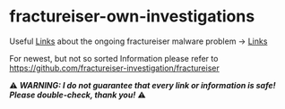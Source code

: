 # fractureiser-own-investigations


Useful [Links](./LINKS.md) about the ongoing fractureiser malware problem -> [Links](./LINKS.md)

For newest, but not so sorted Information please refer to <https://github.com/fractureiser-investigation/fractureiser>


⚠ **_WARNING: I do not guarantee that every link or information is safe! Please double-check, thank you!_** ⚠